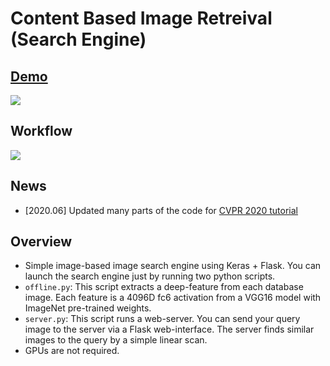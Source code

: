 # Content Based Image Retreival (Search Engine)


## [Demo](https://www.simple-image-search.xyz/)
![](https://mega.nz/file/F8lSCaZD#JDZ-8Fkz0z3RfxR44Bck-peA-RiOFWOxnzVdPcJ2yDw)

## Workflow
![](http://yusukematsui.me/project/sis/img/overview.png)

## News
- [2020.06] Updated many parts of the code for [CVPR 2020 tutorial](https://matsui528.github.io/cvpr2020_tutorial_retrieval/)


## Overview
- Simple image-based image search engine using Keras + Flask. You can launch the search engine just by running two python scripts.
- `offline.py`: This script extracts a deep-feature from each database image. Each feature is a 4096D fc6 activation from a VGG16 model with ImageNet pre-trained weights.
- `server.py`: This script runs a web-server. You can send your query image to the server via a Flask web-interface. The server finds similar images to the query by a simple linear scan.
- GPUs are not required.
